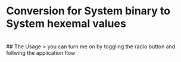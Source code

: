 # Conversion for System binary to System hexemal values
<br/>
## The Usage 
> you can turn me on by toggling the radio button and follwing the application flow
